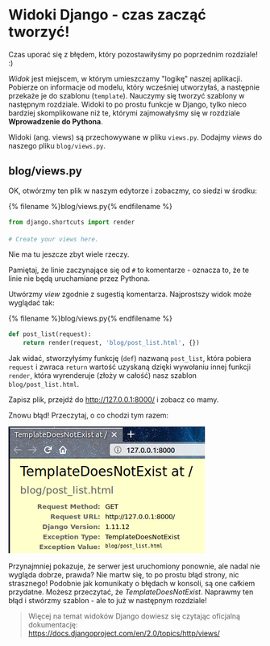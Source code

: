# Widoki Django - czas zacząć tworzyć!

Czas uporać się z błędem, który pozostawiłyśmy po poprzednim rozdziale! :)

*Widok* jest miejscem, w którym umieszczamy "logikę" naszej aplikacji. Pobierze on informacje od modelu, który wcześniej utworzyłaś, a następnie przekaże je do szablonu (`template`). Nauczymy się tworzyć szablony w następnym rozdziale. Widoki to po prostu funkcje w Django, tylko nieco bardziej skomplikowane niż te, którymi zajmowałyśmy się w rozdziale **Wprowadzenie do Pythona**.

Widoki (ang. views) są przechowywane w pliku `views.py`. Dodajmy *views* do naszego pliku `blog/views.py`.

## blog/views.py

OK, otwórzmy ten plik w naszym edytorze i zobaczmy, co siedzi w środku:

{% filename %}blog/views.py{% endfilename %}

```python
from django.shortcuts import render

# Create your views here.
```

Nie ma tu jeszcze zbyt wiele rzeczy.

Pamiętaj, że linie zaczynające się od `#` to komentarze - oznacza to, że te linie nie będą uruchamiane przez Pythona.

Utwórzmy *view* zgodnie z sugestią komentarza. Najprostszy widok może wyglądać tak:

{% filename %}blog/views.py{% endfilename %}

```python
def post_list(request):
    return render(request, 'blog/post_list.html', {})
```

Jak widać, stworzyłyśmy funkcję (`def`) nazwaną `post_list`, która pobiera `request` i zwraca `return` wartość uzyskaną dzięki wywołaniu innej funkcji `render`, która wyrenderuje (złoży w całość) nasz szablon `blog/post_list.html`.

Zapisz plik, przejdź do http://127.0.0.1:8000/ i zobacz co mamy.

Znowu błąd! Przeczytaj, o co chodzi tym razem:

![Błąd](images/error.png)

Przynajmniej pokazuje, że serwer jest uruchomiony ponownie, ale nadal nie wygląda dobrze, prawda? Nie martw się, to po prostu błąd strony, nic strasznego! Podobnie jak komunikaty o błędach w konsoli, są one całkiem przydatne. Możesz przeczytać, że *TemplateDoesNotExist*. Naprawmy ten błąd i stwórzmy szablon - ale to już w następnym rozdziale!

> Więcej na temat widoków Django dowiesz się czytając oficjalną dokumentację: https://docs.djangoproject.com/en/2.0/topics/http/views/